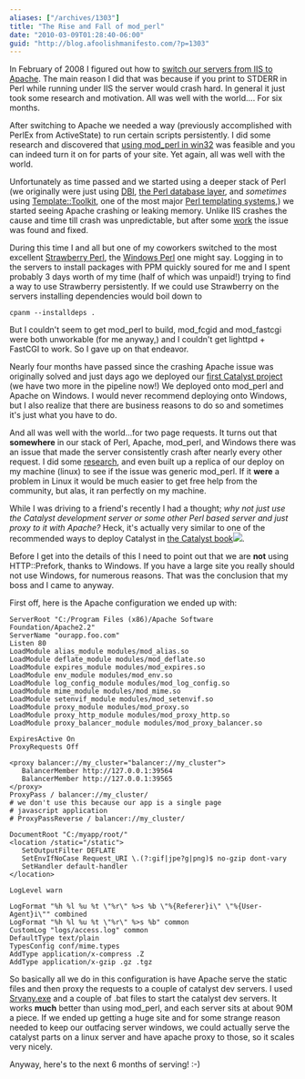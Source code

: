 ```yaml
---
aliases: ["/archives/1303"]
title: "The Rise and Fall of mod_perl"
date: "2010-03-09T01:28:40-06:00"
guid: "http://blog.afoolishmanifesto.com/?p=1303"
---
```

In February of 2008 I figured out how to [switch our servers from IIS to Apache](/archives/59). The main reason I did that was because if you print to STDERR in Perl while running under IIS the server would crash hard. In general it just took some research and motivation. All was well with the world.... For six months.

After switching to Apache we needed a way (previously accomplished with PerlEx from ActiveState) to run certain scripts persistently. I did some research and discovered that [using mod\_perl in win32](/archives/402) was feasible and you can indeed turn it on for parts of your site. Yet again, all was well with the world.

Unfortunately as time passed and we started using a deeper stack of Perl (we originally were just using [DBI](http://search.cpan.org/perldoc?DBI), [the Perl database layer](http://search.cpan.org/perldoc?DBI), and _sometimes_ using [Template::Toolkit](http://search.cpan.org/perldoc?Template), one of the most major [Perl templating systems](http://search.cpan.org/perldoc?Template),) we started seeing Apache crashing or leaking memory. Unlike IIS crashes the cause and time till crash was unpredictable, but after some [work](https://rt.cpan.org/Public/Bug/Display.html?id=50454) the issue was found and fixed.

During this time I and all but one of my coworkers switched to the most excellent [Strawberry Perl](http://strawberryperl.com/), the [Windows Perl](http://strawberryperl.com/) one might say. Logging in to the servers to install packages with PPM quickly soured for me and I spent probably 3 days worth of my time (half of which was unpaid!) trying to find a way to use Strawberry persistently. If we could use Strawberry on the servers installing dependencies would boil down to

    cpanm --installdeps .

But I couldn't seem to get mod\_perl to build, mod\_fcgid and mod\_fastcgi were both unworkable (for me anyway,) and I couldn't get lighttpd + FastCGI to work. So I gave up on that endeavor.

Nearly four months have passed since the crashing Apache issue was originally solved and just days ago we deployed our [first Catalyst project](/archives/1039) (we have two more in the pipeline now!) We deployed onto mod\_perl and Apache on Windows. I would never recommend deploying onto Windows, but I also realize that there are business reasons to do so and sometimes it's just what you have to do.

And all was well with the world...for two page requests. It turns out that **somewhere** in our stack of Perl, Apache, mod\_perl, and Windows there was an issue that made the server consistently crash after nearly every other request. I did some [research](http://perl.apache.org/docs/2.0/api/Apache2/SizeLimit.html), and even built up a replica of our deploy on my machine (linux) to see if the issue was generic mod\_perl. If it **were** a problem in Linux it would be much easier to get free help from the community, but alas, it ran perfectly on my machine.

While I was driving to a friend's recently I had a thought; _why not just use the Catalyst development server or some other Perl based server and just proxy to it with Apache?_ Heck, it's actually very similar to one of the recommended ways to deploy Catalyst in [the Catalyst book](http://www.amazon.com/gp/product/1430223650?ie=UTF8&tag=afooman-20&linkCode=as2&camp=1789&creative=390957&creativeASIN=1430223650)![](http://www.assoc-amazon.com/e/ir?t=afooman-20&l=as2&o=1&a=1430223650).

Before I get into the details of this I need to point out that we are **not** using HTTP::Prefork, thanks to Windows. If you have a large site you really should not use Windows, for numerous reasons. That was the conclusion that my boss and I came to anyway.

First off, here is the Apache configuration we ended up with:

```
ServerRoot "C:/Program Files (x86)/Apache Software Foundation/Apache2.2"
ServerName "ourapp.foo.com"
Listen 80
LoadModule alias_module modules/mod_alias.so
LoadModule deflate_module modules/mod_deflate.so
LoadModule expires_module modules/mod_expires.so
LoadModule env_module modules/mod_env.so
LoadModule log_config_module modules/mod_log_config.so
LoadModule mime_module modules/mod_mime.so
LoadModule setenvif_module modules/mod_setenvif.so
LoadModule proxy_module modules/mod_proxy.so
LoadModule proxy_http_module modules/mod_proxy_http.so
LoadModule proxy_balancer_module modules/mod_proxy_balancer.so

ExpiresActive On
ProxyRequests Off

<proxy balancer://my_cluster="balancer://my_cluster">
   BalancerMember http://127.0.0.1:39564
   BalancerMember http://127.0.0.1:39565
</proxy>
ProxyPass / balancer://my_cluster/
# we don't use this because our app is a single page
# javascript application
# ProxyPassReverse / balancer://my_cluster/

DocumentRoot "C:/myapp/root/"
<location /static="/static">
   SetOutputFilter DEFLATE
   SetEnvIfNoCase Request_URI \.(?:gif|jpe?g|png)$ no-gzip dont-vary
   SetHandler default-handler
</location>

LogLevel warn

LogFormat "%h %l %u %t \"%r\" %>s %b \"%{Referer}i\" \"%{User-Agent}i\"" combined
LogFormat "%h %l %u %t \"%r\" %>s %b" common
CustomLog "logs/access.log" common
DefaultType text/plain
TypesConfig conf/mime.types
AddType application/x-compress .Z
AddType application/x-gzip .gz .tgz
```

So basically all we do in this configuration is have Apache serve the static
files and then proxy the requests to a couple of catalyst dev servers. I used
[Srvany.exe](http://support.microsoft.com/kb/137890) and a couple of .bat files
to start the catalyst dev servers. It works **much** better than using
mod\_perl, and each server sits at about 90M a piece. If we ended up getting a
huge site and for some strange reason needed to keep our outfacing server
windows, we could actually serve the catalyst parts on a linux server and have
apache proxy to those, so it scales very nicely.

Anyway, here's to the next 6 months of serving! :-)
